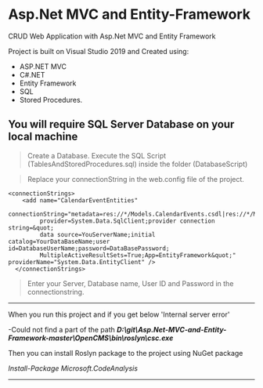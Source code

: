 # Asp.Net MVC and Entity-Framework

CRUD Web Application with Asp.Net MVC and Entity Framework

Project is built on Visual Studio 2019 and Created using:
- ASP.NET MVC
- C#.NET
- Entity Framework
- SQL
- Stored Procedures. 




**You will require SQL Server Database on your local machine**
---------------------------------------------------------------------------------------
>Create a Database. Execute the SQL Script (TablesAndStoredProcedures.sql) inside the folder (DatabaseScript)

>Replace your connectionString in the web.config file of the project.

```
<connectionStrings>
    <add name="CalendarEventEntities" 
         connectionString="metadata=res://*/Models.CalendarEvents.csdl|res://*/Models.CalendarEvents.ssdl|res://*/Models.CalendarEvents.msl;
         provider=System.Data.SqlClient;provider connection string=&quot;
         data source=YouServerName;initial catalog=YourDataBaseName;user id=DatabaseUserName;password=DataBasePassword;
         MultipleActiveResultSets=True;App=EntityFramework&quot;" providerName="System.Data.EntityClient" />
  </connectionStrings>
  ```

>Enter your Server, Database name, User ID and Password in the connectionstring. 

--------------------------------------------------------------------------------------------------------------------------

When you run this project and if you get below 'Internal server error'


-Could not find a part of the path ***D:\git\Asp.Net-MVC-and-Entity-Framework-master\OpenCMS\bin\roslyn\csc.exe***

Then you can install Roslyn package to the project using NuGet package 

*Install-Package Microsoft.CodeAnalysis*

--------------------------------------------------------------------------------------------------------------------



